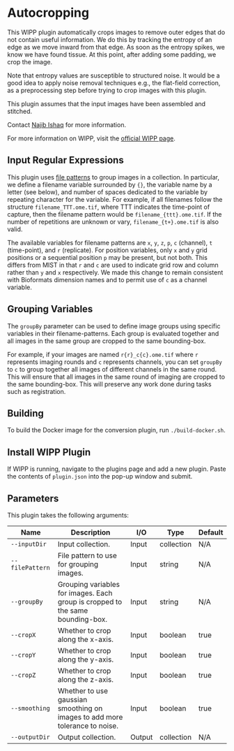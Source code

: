 # Autocropping

This WIPP plugin automatically crops images to remove outer edges that do not contain useful information.
We do this by tracking the entropy of an edge as we move inward from that edge.
As soon as the entropy spikes, we know we have found tissue.
At this point, after adding some padding, we crop the image.

Note that entropy values are susceptible to structured noise.
It would be a good idea to apply noise removal techniques e.g., the flat-field correction, as a preprocessing step before trying to crop images with this plugin.

This plugin assumes that the input images have been assembled and stitched.

Contact [Najib Ishaq](mailto:najib.ishaq@axle.info) for more information.

For more information on WIPP, visit the [official WIPP page](https://isg.nist.gov/deepzoomweb/software/wipp).

## Input Regular Expressions
This plugin uses [file patterns](https://filepattern.readthedocs.io/en/latest/Examples.html#what-is-filepattern) to group images in a collection.
In particular, we define a filename variable surrounded by `{}`, the variable name by a letter (see below), and number of spaces dedicated to the variable by repeating character for the variable.
For example, if all filenames follow the structure `filename_TTT.ome.tif`, where TTT indicates the time-point of capture, then the filename pattern would be `filename_{ttt}.ome.tif`.
If the number of repetitions are unknown or vary, `filename_{t+}.ome.tif` is also valid.

The available variables for filename patterns are `x`, `y`, `z`, `p`, `c` (channel), `t` (time-point), and `r` (replicate).
For position variables, only `x` and `y` grid positions or a sequential position `p` may be present, but not both.
This differs from MIST in that `r` and `c` are used to indicate grid row and column rather than `y` and `x` respectively.
We made this change to remain consistent with Bioformats dimension names and to permit use of `c` as a channel variable.

## Grouping Variables

The `groupBy` parameter can be used to define image groups using specific variables in their filename-patterns.
Each group is evaluated together and all images in the same group are cropped to the same bounding-box.

For example, if your images are named `r{r}_c{c}.ome.tif` where `r` represents imaging rounds and `c` represents channels, you can set `groupBy` to `c` to group together all images of different channels in the same round.
This will ensure that all images in the same round of imaging are cropped to the same bounding-box.
This will preserve any work done during tasks such as registration.

## Building

To build the Docker image for the conversion plugin, run `./build-docker.sh`.

## Install WIPP Plugin

If WIPP is running, navigate to the plugins page and add a new plugin.
Paste the contents of `plugin.json` into the pop-up window and submit.

## Parameters

This plugin takes the following arguments:

| Name          | Description             | I/O    | Type   | Default |
|---------------|-------------------------|--------|--------|---------|
| `--inputDir` | Input collection. | Input | collection | N/A |
| `--filePattern` | File pattern to use for grouping images. | Input | string | N/A |
| `--groupBy` | Grouping variables for images. Each group is cropped to the same bounding-box. | Input | string | N/A |
| `--cropX` | Whether to crop along the x-axis. | Input | boolean | true |
| `--cropY` | Whether to crop along the y-axis. | Input | boolean | true |
| `--cropZ` | Whether to crop along the z-axis. | Input | boolean | true |
| `--smoothing` | Whether to use gaussian smoothing on images to add more tolerance to noise. | Input | boolean | true |
| `--outputDir` | Output collection. | Output | collection | N/A |
